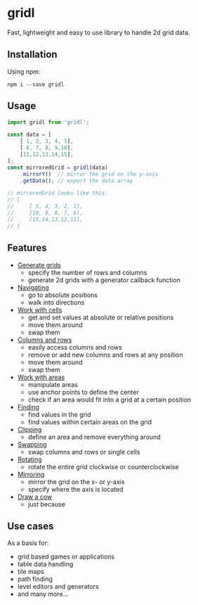 # gridl

Fast, lightweight and easy to use library to handle 2d grid data.

## Installation

Using npm:

`npm i --save gridl`

## Usage

```javascript
import gridl from 'gridl';

const data = [
    [ 1, 2, 3, 4, 5],
    [ 6, 7, 8, 9,10],
    [11,12,13,14,15],
];
const mirroredGrid = gridl(data)
    .mirrorY()  // mirror the grid on the y-axis
    .getData(); // export the data array

// mirroredGrid looks like this:
// [
//     [ 5, 4, 3, 2, 1],
//     [10, 9, 8, 7, 6],
//     [15,14,13,12,11],
// ]
```

## Features

* [Generate grids](docs/example-generating.md)
    * specify the number of rows and columns
    * generate 2d grids with a generator callback function
* [Navigating](docs/example-navigating.md)
    * go to absolute positions
    * walk into directions
* [Work with cells](docs/example-cells.md)
    * get and set values at absolute or relative positions
    * move them around
    * swap them
* [Columns and rows](docs/example-columns-and-rows.md)
    * easily access columns and rows
    * remove or add new columns and rows at any position
    * move them around
    * swap them
* [Work with areas](docs/example-areas.md)
    * manipulate areas
    * use anchor points to define the center
    * check if an area would fit into a grid at a certain position
* [Finding](docs/example-finding.md)
    * find values in the grid 
    * find values within certain areas on the grid
* [Clipping](docs/example-clipping.md)
    * define an area and remove everything around
* [Swapping](docs/example-swapping.md)
    * swap columns and rows or single cells
* [Rotating](docs/example-rotating.md)
    * rotate the entire grid clockwise or counterclockwise
* [Mirroring](docs/example-mirroring.md)
    * mirror the grid on the x- or y-axis
    * specify where the axis is located
* [Draw a cow](docs/example-cow.md)
    * just because

## Use cases

As a basis for:

* grid based games or applications
* table data handling
* tile maps
* path finding
* level editors and generators
* and many more...

